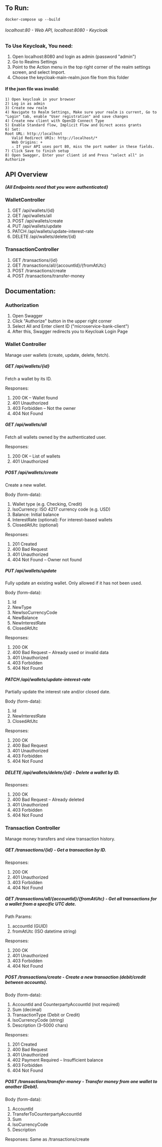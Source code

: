 ## To Run:

```
docker-compose up --build
```

###### localhost:80 - Web API, localhost:8080 - Keycloak

### To Use Keycloak, You need:

1) Open localhost:8080 and login as admin (password "admin")
2) Go to Realms Settings
3) Point to the Action menu in the top right corner of the realm settings screen, and select Import.
4) Choose the keycloak-main-realm.json file from this folder

#### If the json file was invalid:

```
1) Open keycloak in your browser
2) Log in as admin
3) Create new realm
4) Navigate to Realm Settings, Make sure your realm is current, Go to "Login" tab, enable "User registration" and save changes
4) Create new client with OpenID Connect Type
5) Enable Standard flow, Implicit Flow and Direct acess grants
6) Set:
Root URL: http://localhost
   Valid Redirect URIs: http://localhost/*
   Web Origins: +
   ⚠️ If your API uses port 80, miss the port number in these fields.
7) Click Save to finish setup
8) Open Swagger, Enter your client id and Press "select all" in Authorize
```

## API Overview

##### (All Endpoints need that you were authenticated)

### WalletController

1) GET /api/wallets/{id}
2) GET /api/wallets/all
3) POST /api/wallets/create
4) PUT /api/wallets/update
5) PATCH /api/wallets/update-interest-rate
6) DELETE /api/wallets/delete/{id}

### TransactionController

1) GET /transactions/{id}
2) GET /transactions/all/{accountId}/{fromAtUtc}
3) POST /transactions/create
4) POST /transactions/transfer-money

## Documentation:

### Authorization

1) Open Swagger
2) Click "Authorize" button in the upper right corner
3) Select All and Enter client ID ("microservice-bank-client")
4) After this, Swagger redirects you to Keycloak Login Page

### Wallet Controller

Manage user wallets (create, update, delete, fetch).

##### GET /api/wallets/{id}

Fetch a wallet by its ID.

Responses:

1) 200 OK – Wallet found
2) 401 Unauthorized
3) 403 Forbidden – Not the owner
4) 404 Not Found

##### GET /api/wallets/all

Fetch all wallets owned by the authenticated user.

Responses:

1) 200 OK – List of wallets
2) 401 Unauthorized

##### POST /api/wallets/create

Create a new wallet.

Body (form-data):

1) Wallet type (e.g. Checking, Credit)
2) IsoCurrency: ISO 4217 currency code (e.g. USD)
3) Balance: Initial balance
4) InterestRate (optional): For interest-based wallets
5) ClosedAtUtc (optional)

Responses:

1) 201 Created
2) 400 Bad Request
3) 401 Unauthorized
4) 404 Not Found – Owner not found

##### PUT /api/wallets/update

Fully update an existing wallet. Only allowed if it has not been used.

Body (form-data):

1) Id
2) NewType
3) NewIsoCurrencyCode
4) NewBalance
5) NewInterestRate
6) ClosedAtUtc

Responses:

1) 200 OK
2) 400 Bad Request – Already used or invalid data
3) 401 Unauthorized
4) 403 Forbidden
5) 404 Not Found

##### PATCH /api/wallets/update-interest-rate

Partially update the interest rate and/or closed date.

Body (form-data):

1) Id
2) NewInterestRate
3) ClosedAtUtc

Responses:

1) 200 OK
2) 400 Bad Request
3) 401 Unauthorized
4) 403 Forbidden
5) 404 Not Found

##### DELETE /api/wallets/delete/{id} - Delete a wallet by ID.

Responses:

1) 200 OK
2) 400 Bad Request – Already deleted
3) 401 Unauthorized
4) 403 Forbidden
5) 404 Not Found

### Transaction Controller

Manage money transfers and view transaction history.

##### GET /transactions/{id} - Get a transaction by ID.

Responses:

1) 200 OK
2) 401 Unauthorized
3) 403 Forbidden
4) 404 Not Found

##### GET /transactions/all/{accountId}/{fromAtUtc} - Get all transactions for a wallet from a specific UTC date.

Path Params:

1) accountId (GUID)
2) fromAtUtc (ISO datetime string)

Responses:

1) 200 OK
2) 401 Unauthorized
3) 403 Forbidden
4) 404 Not Found

##### POST /transactions/create - Create a new transaction (debit/credit between accounts).

Body (form-data):

1) AccountId and CounterpartyAccountId (not required)
2) Sum (decimal)
3) TransactionType (Debit or Credit)
4) IsoCurrencyCode (string)
5) Description (3–5000 chars)

Responses:

1) 201 Created
2) 400 Bad Request
3) 401 Unauthorized
4) 402 Payment Required – Insufficient balance
5) 403 Forbidden
6) 404 Not Found

##### POST /transactions/transfer-money - Transfer money from one wallet to another (Debit).

Body (form-data):

1) AccountId
2) TransferToCounterpartyAccountId
3) Sum
4) IsoCurrencyCode
5) Description

Responses: Same as /transactions/create